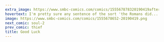 ```yaml
---
extra_image: https://www.smbc-comics.com/comics/155567878320190419after.png
hovertext: I'm pretty sure any sentence of the sort 'the Romans did...' is on some level wrong, or simplified enough to not be right, but look, one must find the road to the dong joke wherever it may be.
image: https://www.smbc-comics.com/comics/1555678652-20190419.png
next_comic: soul-2
prev_comic: thief
title: Good Luck
---
```


